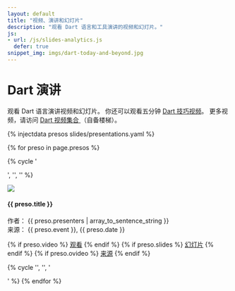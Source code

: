 ```yaml
---
layout: default
title: "视频、演讲和幻灯片"
description: "观看 Dart 语言和工具演讲的视频和幻灯片。"
js:
- url: /js/slides-analytics.js
  defer: true
snippet_img: imgs/dart-today-and-beyond.jpg
---
```


# Dart 演讲

观看 Dart 语言演讲视频和幻灯片。
你还可以观看五分钟 [ Dart 技巧视频](/dart-tips/)。
更多视频，请访问
[Dart 视频集合 ](http://www.youtube.com/user/DartlangTV)（自备楼梯）。

{% injectdata presos slides/presentations.yaml %}


<!-- XXXX don't set width/height on images, just use 640x360 -->

{% for preso in page.presos %}

<!-- create a row for every three presos -->
{% cycle '<div class="row">', '', '' %}

<div class="presentation col-md-4" id="{{ preso.short }}">
  <div class="thumbnail">
    <img class="screenshot" src="imgs/{{ preso.short }}.jpg">
    <div class="caption">
      <h4 class="title">{{ preso.title }}</h4>
      <p>
        作者： {{ preso.presenters | array_to_sentence_string }}<br>
        来源： {{ preso.event }}, {{ preso.date }}
      </p>
      <p class="buttons">
        {% if preso.video %}
        <a href="{{ preso.video }}" target="_blank" class="btn btn-primary"><i class="glyphicon glyphicon-film"> </i> 观看</a>
        {% endif %}
        {% if preso.slides %}
        <a href="{{ preso.slides }}" target="_blank" class="btn btn-primary"><i class="glyphicon glyphicon-picture"> </i> 幻灯片</a>
        {% endif %}
        {% if preso.ovideo %}
        <a href="{{ preso.ovideo }}" target="_blank" class="btn btn-primary"><i class="glyphicon glyphicon-film"> </i> 来源</a>
        {% endif %}
      </p>
    </div>
  </div>
</div>

{% cycle '', '', '</div>' %}
{% endfor %}
